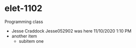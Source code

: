 # elet-1102
Programming class

- Jesse Craddock Jesse052902 was here 11/10/2020 1:10 PM
- another item
  -  subitem one

